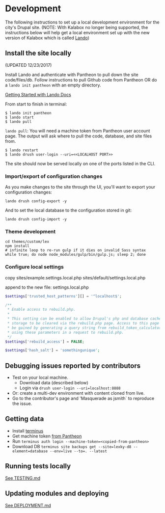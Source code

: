 # Development

The following instructions to set up a local development environment for the city's Drupal site. (NOTE: With Kalabox no longer being supported, the instructions below will help get a local environment set up with the new version of Kalabox which is called [Lando](https://docs.devwithlando.io/))

## Install the site locally

(UPDATED 12/23/2017)

Install Lando and authenticate with Pantheon to pull down the site code/files/db. Follow instructions to pull Github code from Pantheon OR do a `lando init pantheon` with an empty directory.

[Getting Started with Lando Docs](https://docs.devwithlando.io/started.html)

From start to finish in terminal:
```
$ lando init pantheon
$ lando start
$ lando pull
```
`lando pull`: You will need a machine token from Pantheon user account page. The output will ask where to pull the code, database, and site files from. 

```
$ lando restart
$ lando drush user-login --uri=<<LOCALHOST PORT>>
```

The site should now be served locally on one of the ports listed in the CLI. 

### Import/export of configuration changes

As you make changes to the site through the UI, you'll want to export your configuration changes:

`lando drush config-export -y`

And to set the local database to the configuration stored in git:

`lando drush config-import -y`

### Theme development

```
cd themes/custom/lex
npm install
# infinite loop to re-run gulp if it dies on invalid Sass syntax
while true; do node node_modules/gulp/bin/gulp.js; sleep 2; done
```

### Configure local settings

copy sites/example.settings.local.php sites/default/settings.local.php

append to the new file: settings.local.php

```php
$settings['trusted_host_patterns'][] = '^localhost$';

/**
 * Enable access to rebuild.php.
 *
 * This setting can be enabled to allow Drupal's php and database cached
 * storage to be cleared via the rebuild.php page. Access to this page can also
 * be gained by generating a query string from rebuild_token_calculator.sh and
 * using these parameters in a request to rebuild.php.
 */
$settings['rebuild_access'] = FALSE;

$settings['hash_salt'] = 'somethingunique';
```

## Debugging issues reported by contributors

* Test on your local machine.
  * Download data (described below)
  * Login via `drush user-login --uri=localhost:8888`
* Or: create a multi-dev environment with content cloned from live.
* Go to the contributor's page and 'Masquerade as jsmith` to reproduce the issue.

## Getting data

* Install [terminus](https://github.com/pantheon-systems/terminus)
* Get machine token [from Pantheon](https://dashboard.pantheon.io/users/#account/)
* Run `terminus auth login --machine-token=<copied-from-pantheon>`
* Download DB `terminus site backups get --site=lexky-d8 --element=database --env=live --to=. --latest`

## Running tests locally

[See TESTING.md](TESTING.md)

## Updating modules and deploying

[See DEPLOYMENT.md](DEPLOYMENT.md)

